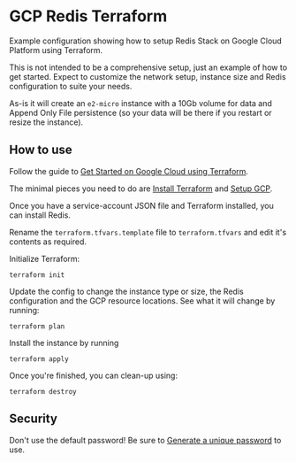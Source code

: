 # GCP Redis Terraform

Example configuration showing how to setup Redis Stack on Google Cloud Platform using Terraform.

This is not intended to be a comprehensive setup, just an example of how to get started. Expect to customize the network setup, instance size and Redis configuration to suite your needs.

As-is it will create an `e2-micro` instance with a 10Gb volume for data and Append Only File persistence (so your data will be there if you restart or resize the instance).

## How to use

Follow the guide to [Get Started on Google Cloud using Terraform](https://learn.hashicorp.com/collections/terraform/gcp-get-started).

The minimal pieces you need to do are [Install Terraform](https://learn.hashicorp.com/tutorials/terraform/install-cli?in=terraform/gcp-get-started#install-terraform) and [Setup GCP](https://learn.hashicorp.com/tutorials/terraform/google-cloud-platform-build?in=terraform/gcp-get-started#set-up-gcp).

Once you have a service-account JSON file and Terraform installed, you can install Redis.

Rename the `terraform.tfvars.template` file to `terraform.tfvars` and edit it's contents as required.

Initialize Terraform:

    terraform init

Update the config to change the instance type or size, the Redis configuration and the GCP resource locations. See what it will change by running:

    terraform plan

Install the instance by running

    terraform apply

Once you're finished, you can clean-up using:

    terraform destroy

## Security

Don't use the default password! Be sure to [Generate a unique password](https://1password.com/password-generator/) to use.
